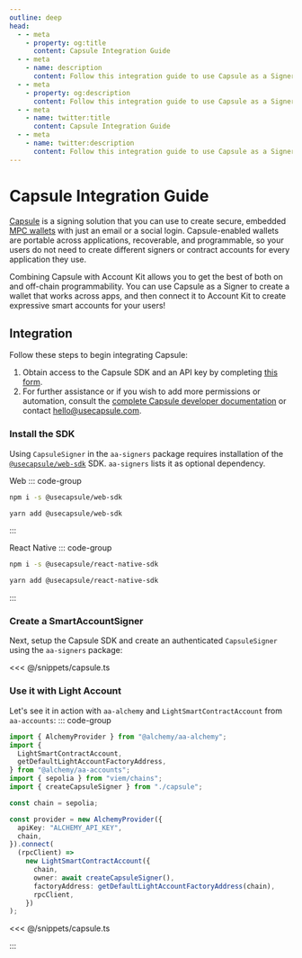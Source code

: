 ```yaml
---
outline: deep
head:
  - - meta
    - property: og:title
      content: Capsule Integration Guide
  - - meta
    - name: description
      content: Follow this integration guide to use Capsule as a Signer with Account Kit, a vertically integrated stack for building apps that support ERC-4337.
  - - meta
    - property: og:description
      content: Follow this integration guide to use Capsule as a Signer with Account Kit, a vertically integrated stack for building apps that support ERC-4337.
  - - meta
    - name: twitter:title
      content: Capsule Integration Guide
  - - meta
    - name: twitter:description
      content: Follow this integration guide to use Capsule as a Signer with Account Kit, a vertically integrated stack for building apps that support ERC-4337.
---
```


# Capsule Integration Guide

[Capsule](https://usecapsule.com/) is a signing solution that you can use to create secure, embedded [MPC wallets](https://www.alchemy.com/overviews/mpc-wallet) with just an email or a social login. Capsule-enabled wallets are portable across applications, recoverable, and programmable, so your users do not need to create different signers or contract accounts for every application they use.

Combining Capsule with Account Kit allows you to get the best of both on and off-chain programmability. You can use Capsule as a Signer to create a wallet that works across apps, and then connect it to Account Kit to create expressive smart accounts for your users!

## Integration

Follow these steps to begin integrating Capsule:

1. Obtain access to the Capsule SDK and an API key by completing [this form](https://form.typeform.com/to/hLaJeYJW).
2. For further assistance or if you wish to add more permissions or automation, consult the [complete Capsule developer documentation](https://docs.usecapsule.com) or contact hello@usecapsule.com.

### Install the SDK

Using `CapsuleSigner` in the `aa-signers` package requires installation of the [`@usecapsule/web-sdk`](https://capsule-org.github.io/web-sdk/) SDK. `aa-signers` lists it as optional dependency.

Web
::: code-group

```bash [npm]
npm i -s @usecapsule/web-sdk
```

```bash [yarn]
yarn add @usecapsule/web-sdk
```

:::

React Native
::: code-group

```bash [npm]
npm i -s @usecapsule/react-native-sdk
```

```bash [yarn]
yarn add @usecapsule/react-native-sdk
```

:::

### Create a SmartAccountSigner

Next, setup the Capsule SDK and create an authenticated `CapsuleSigner` using the `aa-signers` package:

<<< @/snippets/capsule.ts

### Use it with Light Account

Let's see it in action with `aa-alchemy` and `LightSmartContractAccount` from `aa-accounts`:
::: code-group

```ts [alchemy.ts]
import { AlchemyProvider } from "@alchemy/aa-alchemy";
import {
  LightSmartContractAccount,
  getDefaultLightAccountFactoryAddress,
} from "@alchemy/aa-accounts";
import { sepolia } from "viem/chains";
import { createCapsuleSigner } from "./capsule";

const chain = sepolia;

const provider = new AlchemyProvider({
  apiKey: "ALCHEMY_API_KEY",
  chain,
}).connect(
  (rpcClient) =>
    new LightSmartContractAccount({
      chain,
      owner: await createCapsuleSigner(),
      factoryAddress: getDefaultLightAccountFactoryAddress(chain),
      rpcClient,
    })
);
```

<<< @/snippets/capsule.ts

:::
